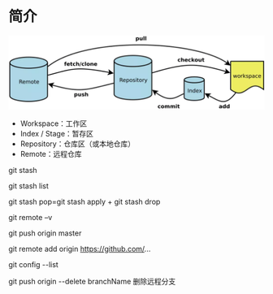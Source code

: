 # 简介

![img](简介.png)

- Workspace：工作区
- Index / Stage：暂存区
- Repository：仓库区（或本地仓库）
- Remote：远程仓库



git stash

git stash list

git stash pop=git stash apply + git stash drop

 git remote –v

 git push origin master

git remote add origin https://github.com/...

git config --list

 git push origin --delete branchName  删除远程分支